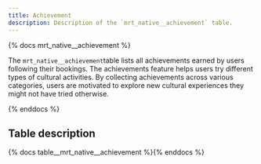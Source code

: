```yaml
---
title: Achievement
description: Description of the `mrt_native__achievement` table.
---
```


{% docs mrt_native__achievement %}

The `mrt_native__achievement`table lists all achievements earned by users following their bookings. The achievements feature helps users try different types of cultural activities. By collecting achievements across various categories, users are motivated to explore new cultural experiences they might not have tried otherwise.

{% enddocs %}


## Table description

{% docs table__mrt_native__achievement %}{% enddocs %}
